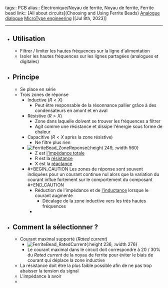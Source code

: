 tags:: PCB
alias:: Électronique/Noyau de ferrite, Noyau de ferrite, Ferrite bead
link:: [All about circuits](Choosing and Using Ferrite Beads) [Analogue dialogue](https://www.analog.com/en/analog-dialogue/articles/ferrite-beads-demystified.html) [MicroType engineering](https://www.youtube.com/shorts/SApjHiu8eoo)
[[Jul 8th, 2023]]
***

- ## Utilisation
	- Filtrer / limiter les hautes fréquences sur la ligne d'alimentation
	- Isoler les hautes fréquences sur les lignes partagées (analogues et digitales)
- ## Principe
	- Se place en série
	- Trois zones de réponse
		- Inductive ($R < X$)
			- Peut être responsable de la résonnance pallier grâce à des condensateurs en amont et en aval
		- Résistive ($R > X$)
			- Zone dans laquelle doivent se trouver les fréquences a filtrer
			- Agit comme une résistance et dissipe l'énergie sous forme de chaleur
		- Capacitive ($R < X$ après la zone résistive)
			- Ne filtre plus rien
		- ![FerriteBead_ZoneReponse](https://www.analog.com/-/media/images/analog-dialogue/en/volume-50/number-1/articles/ferrite-beads-demystified/ferrite-beads-fig01.png?la=en&imgver=1){:height 249, :width 560}
			- Z est [l'impédance totale](https://fr.wikipedia.org/wiki/Imp%C3%A9dance_(%C3%A9lectricit%C3%A9))
			- R est la [résistance](https://fr.wikipedia.org/wiki/R%C3%A9sistance_(%C3%A9lectricit%C3%A9))
			- X est la [réactance](https://fr.wikipedia.org/wiki/R%C3%A9actance_(%C3%A9lectricit%C3%A9))
		- #+BEGIN_CAUTION
		  Les zones de réponse sont souvent indiquées pour un courant continue nul alors que la variation du courant influe fortement sur le comportement du composant
		  #+END_CAUTION
			- Réduction de l'impédance et de [l'inductance](https://fr.wikipedia.org/wiki/Inductance) lorsque le courant augmente
				- Décalage de la zone inductive vers les très hautes fréquences
			-
- ## Comment la sélectionner ?
	- Courant maximal supporté (*Rated current*)
		- ![FerriteBead_RatedCurrent](https://www.allaboutcircuits.com/uploads/articles/CP4_Wurth_derating.JPG){:height 236, :width 276}
		- Le courant maximal dans le circuit doit correspondre à 20 / 30% du *Rated current* de la noyau de ferrite pour éviter le biais de courant qui déplace la zone inductive
	- La résistance doit être la plus faible possible afin de ne pas trop abaisser la tension du signal
	- L'impédance à avoir
	-